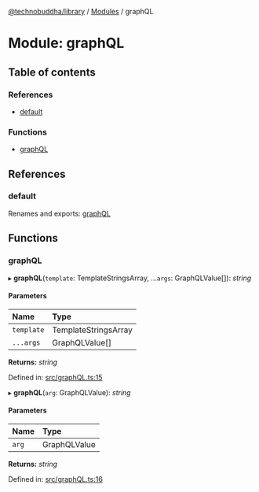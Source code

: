 [@technobuddha/library](../..) / [Modules](../Modules.md) / graphQL

# Module: graphQL

## Table of contents

### References

- [default](graphql.md#default)

### Functions

- [graphQL](graphql.md#graphql)

## References

### default

Renames and exports: [graphQL](graphql.md#graphql)

## Functions

### graphQL

▸ **graphQL**(`template`: TemplateStringsArray, ...`args`: GraphQLValue[]): *string*

#### Parameters

| Name | Type |
| :------ | :------ |
| `template` | TemplateStringsArray |
| `...args` | GraphQLValue[] |

**Returns:** *string*

Defined in: [src/graphQL.ts:15](../src/graphQL.ts#L15)

▸ **graphQL**(`arg`: GraphQLValue): *string*

#### Parameters

| Name | Type |
| :------ | :------ |
| `arg` | GraphQLValue |

**Returns:** *string*

Defined in: [src/graphQL.ts:16](../src/graphQL.ts#L16)
